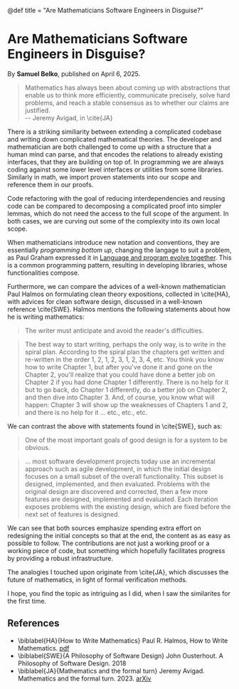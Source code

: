 @def title = "Are Mathematicians Software Engineers in Disguise?"

# Are Mathematicians Software Engineers in Disguise?

By **Samuel Belko**, published on April 6, 2025.

> Mathematics has always been about coming up with abstractions that enable us to think more efficiently, communicate precisely, solve hard problems, and reach a stable consensus as to whether our claims are justified.\
> -- Jeremy Avigad, in \cite{JA}

There is a striking similiarity between extending a complicated codebase and writing down  complicated mathematical theories. The developer and mathematician are both challenged to come up with a structure that a human mind can parse, and that encodes the relations to already existing interfaces, that they are building on top of. In programming we are always coding against some lower level interfaces or utilities from some libraries. Similarly in math, we import proven statements into our scope and reference them in our proofs.

Code refactoring with the goal of reducing interdependencies and reusing code can be compared to decomposing a complicated proof into simpler lemmas, which do not need the access to the full scope of the argument. In both cases, we are curving out some of the complexity into its own local scope.

When mathematicians introduce new notation and conventions, they are essentially 
*programming bottom up*, changing the langage 
to suit a problem, as Paul Graham expressed it in [Language and program evolve together](https://www.paulgraham.com/progbot.html). This is a common programming pattern, resulting 
in developing libraries, whose functionalities compose.

Furthermore, we can compare the advices of a well-known mathematician Paul Halmos on formulating clean theory expositions, collected in \cite{HA}, with advices for clean software design, discussed in a well-known reference \cite{SWE}.
Halmos mentions the following statements about how he is writing mathematics:

> The writer must anticipate and avoid the reader's difficulties.

> The best way to start writing, perhaps the only way, is to write in the spiral plan. According to the spiral plan the chapters get written and re-written in the order 1, 2, 1, 2, 3, 1, 2, 3, 4, etc. You think you know how to write Chapter 1, but after you've done it and gone on the Chapter 2, you'll realize that you could have done a better job on Chapter 2 if you had done Chapter 1 differently. There is no help for it but to go back, do Chapter 1 differently, do a better job on Chapter 2, and then dive into Chapter 3. And, of course, you know what will happen: Chapter 3 will show up the weaknesses of Chapters 1 and 2, and there is no help for it ... etc., etc., etc.

We can contrast the above with statements found in \cite{SWE}, such as:

> One of the most important goals of good design is for a system to be obvious.

> ... most software development projects today use an incremental approach such as agile development, in which the initial design focuses on a small subset of the overall functionality. This subset is designed, implemented, and then evaluated. Problems with the original design are discovered and corrected, then a few more features are designed, implemented and evaluated. Each iteration exposes problems with the existing design, which are fixed before the next set of features is designed.

We can see that both sources emphasize spending extra effort on redesigning the initial concepts so that at the end, the content as as easy as possible to follow. The contributions are not just a working proof or a working piece of code, but something which hopefully facilitates progress by providing a robust infrastructure.

The analogies I touched upon originate from \cite{JA}, which discusses the future of mathematics, in light of formal verification methods.

I hope, you find the topic as intriguing as I did, when I saw the similarites for the first time.

## References

- \biblabel{HA}{How to Write Mathematics} Paul R. Halmos, How to Write Mathematics. [pdf](https://sites.math.washington.edu/~lind/Resources/Halmos.pdf)
- \biblabel{SWE}{A Philosophy of Software Design} John Ousterhout. A Philosophy of Software Design. 2018
- \biblabel{JA}{Mathematics and the formal turn} Jeremy Avigad. Mathematics and the formal turn. 2023. [arXiv](https://arxiv.org/abs/2311.00007)